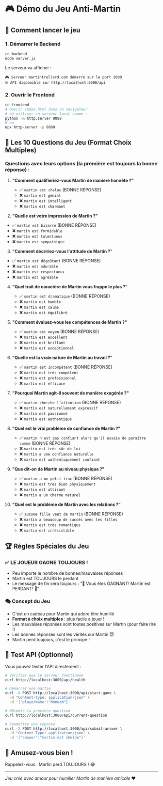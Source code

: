 # 🎮 Démo du Jeu Anti-Martin

## 🚀 Comment lancer le jeu

### 1. Démarrer le Backend
```bash
cd backend
node server.js
```
Le serveur va afficher :
```
🎮 Serveur martintrullard.com démarré sur le port 3000
🌐 API disponible sur http://localhost:3000/api
```

### 2. Ouvrir le Frontend
```bash
cd frontend
# Ouvrir index.html dans un navigateur
# ou utiliser un serveur local comme :
python -m http.server 8080
# ou
npx http-server -p 8080
```

## 🎯 Les 10 Questions du Jeu (Format Choix Multiples)

### Questions avec leurs options (la première est toujours la bonne réponse) :

1. **"Comment qualifieriez-vous Martin de manière honnête ?"**
   - ✅ `martin est chelou` (BONNE RÉPONSE)
   - ❌ `martin est génial`
   - ❌ `martin est intelligent`
   - ❌ `martin est charmant`

2. **"Quelle est votre impression de Martin ?"**
- ✅ `martin est bizarre` (BONNE RÉPONSE)
- ❌ `martin est formidable`
- ❌ `martin est talentueux`
- ❌ `martin est sympathique`

3. **"Comment décririez-vous l'attitude de Martin ?"**
- ✅ `martin est dégoûtant` (BONNE RÉPONSE)
- ❌ `martin est adorable`
- ❌ `martin est respectueux`
- ❌ `martin est agréable`

4. **"Quel trait de caractère de Martin vous frappe le plus ?"**
   - ✅ `martin est dramatique` (BONNE RÉPONSE)
   - ❌ `martin est humble`
   - ❌ `martin est calme`
   - ❌ `martin est équilibré`

5. **"Comment évaluez-vous les compétences de Martin ?"**
   - ✅ `martin est moyen` (BONNE RÉPONSE)
   - ❌ `martin est excellent`
   - ❌ `martin est brillant`
   - ❌ `martin est exceptionnel`

6. **"Quelle est la vraie nature de Martin au travail ?"**
   - ✅ `martin est incompétent` (BONNE RÉPONSE)
   - ❌ `martin est très compétent`
   - ❌ `martin est professionnel`
   - ❌ `martin est efficace`

7. **"Pourquoi Martin agit-il souvent de manière exagérée ?"**
   - ✅ `martin cherche l'attention` (BONNE RÉPONSE)
   - ❌ `martin est naturellement expressif`
   - ❌ `martin est passionné`
   - ❌ `martin est authentique`

8. **"Quel est le vrai problème de confiance de Martin ?"**
   - ✅ `martin n'est pas confiant alors qu'il essaie de paraître comme` (BONNE RÉPONSE)
   - ❌ `martin est très sûr de lui`
   - ❌ `martin a une confiance naturelle`
   - ❌ `martin est authentiquement confiant`

9. **"Que dit-on de Martin au niveau physique ?"**
   - ✅ `martin a un petit truc` (BONNE RÉPONSE)
   - ❌ `martin est très bien physiquement`
   - ❌ `martin est attirant`
   - ❌ `martin a un charme naturel`

10. **"Quel est le problème de Martin avec les relations ?"**
    - ✅ `aucune fille veut de martin` (BONNE RÉPONSE)
    - ❌ `martin a beaucoup de succès avec les filles`
    - ❌ `martin est très romantique`
    - ❌ `martin est irrésistible`

## 🏆 Règles Spéciales du Jeu

### ✅ LE JOUEUR GAGNE TOUJOURS !
- Peu importe le nombre de bonnes/mauvaises réponses
- Martin est TOUJOURS le perdant
- Le message de fin sera toujours : "🎉 Vous êtes GAGNANT! Martin est PERDANT! 🎉"

### 🎭 Concept du Jeu
- C'est un cadeau pour Martin qui adore être humilié
- **Format à choix multiples** : plus facile à jouer !
- Les mauvaises réponses sont toutes positives sur Martin (pour faire rire !)
- Les bonnes réponses sont les vérités sur Martin 😈
- Martin perd toujours, c'est le principe !

## 🔧 Test API (Optionnel)

Vous pouvez tester l'API directement :

```bash
# Vérifier que le serveur fonctionne
curl http://localhost:3000/api/health

# Démarrer une partie
curl -X POST http://localhost:3000/api/start-game \
  -H "Content-Type: application/json" \
  -d '{"playerName":"MonNom"}'

# Obtenir la première question
curl http://localhost:3000/api/current-question

# Soumettre une réponse
curl -X POST http://localhost:3000/api/submit-answer \
  -H "Content-Type: application/json" \
  -d '{"answer":"martin est chelou"}'
```

## 🎉 Amusez-vous bien !

Rappelez-vous : Martin perd TOUJOURS ! 😂

---
*Jeu créé avec amour pour humilier Martin de manière amicale* ❤️ 
